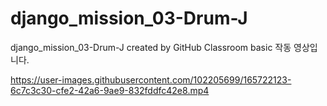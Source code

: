 # django_mission_03-Drum-J
django_mission_03-Drum-J created by GitHub Classroom
basic 작동 영상입니다.

https://user-images.githubusercontent.com/102205699/165722123-6c7c3c30-cfe2-42a6-9ae9-832fddfc42e8.mp4

